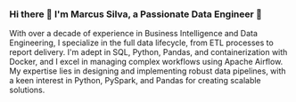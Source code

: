 ### Hi there 👋 I'm Marcus Silva, a Passionate Data Engineer 👋

With over a decade of experience in Business Intelligence and Data Engineering, I specialize in the full data lifecycle, from ETL processes to report delivery. I'm adept in SQL, Python, Pandas, and containerization with Docker, and I excel in managing complex workflows using Apache Airflow. My expertise lies in designing and implementing robust data pipelines, with a keen interest in Python, PySpark, and Pandas for creating scalable solutions.
